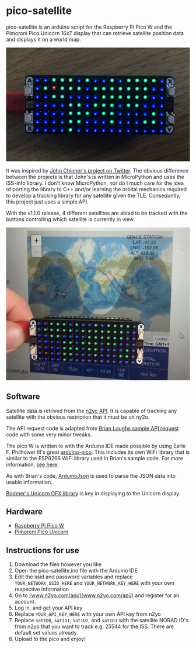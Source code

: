 # pico-satellite

pico-satellite is an arduino script for the Raspberry Pi Pico W and the Pimoroni Pico Unicorn 16x7 display that can retrieve satellite position data and displays it on a world map. 

![Working project](/assets/main.jpg)

It was inspired by [John Chinner's project on Twitter](https://twitter.com/JohnChinner/status/1554912401253883904). 
The obvious difference between the projects is that John's is written in MicroPython and uses the ISS-info library. 
I don't know MicroPython, nor do I much care for the idea of porting the library to C++ and/or learning the orbital mechanics required to develop a tracking library for any satellite given the TLE. 
Consequntly, this project just uses a simple API.

With the v1.1.0 release, 4 different satellites are abled to be tracked with the buttons controlling which satellite is currently in view.

![Tracking the ISS](/assets/iss_track.jpg)

## Software

Satellite data is retrived from the [n2yo API](https://www.n2yo.com/api/). It is capable of tracking any satellite with the obvious restriction that it must be on ny2o.

The API request code is adapted from [Brian Loughs sample API request](https://github.com/witnessmenow/arduino-sample-api-request) code with some very minor tweaks.

The pico W is written to with the Arduino IDE made possible by using Earle F. Philhower III's great [arduino-pico](https://github.com/earlephilhower/arduino-pico). 
This includes its own WiFi library that is similar to the ESP8266 WiFi library used in Brian's sample code. For more information, [see here](https://arduino-pico.readthedocs.io/en/latest/wifi.html).

As with Brian's code, [ArduinoJson](https://arduinojson.org/) is used to parse the JSON data into usable information.

[Bodmer's Unicorn GFX library](https://github.com/Bodmer/Pico_Unicorn_GFX) is key in displaying to the Unicorn display.

## Hardware
- [Raspberry Pi Pico W](https://shop.pimoroni.com/products/raspberry-pi-pico-w)
- [Pimoroni Pico Unicorn](https://shop.pimoroni.com/products/pico-unicorn-pack)

## Instructions for use

1. Download the files however you like
2. Open the pico-satellite.ino file with the Arduino IDE
3. Edit the ssid and password variables and replace `YOUR_NETWORK_SSID_HERE` and `YOUR_NETWORK_KEY_HERE` with your own respective information
4. Go to [www.n2yo.com/api/](www.n2yo.com/api/) and register for an account. 
5. Log in, and get your API key
6. Replace `YOUR_API_KEY_HERE` with your own API key from n2yo
7. Replace `satID0`, `satID1`, `satID2`, and `satID3` with the satellite NORAD ID's from n2yo that you want to track e.g. 25544 for the ISS. There are default set values already.
8. Upload to the pico and enjoy!
